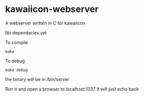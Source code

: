 # kawaiicon-webserver
A webserver written in C for kawaiicon

No dependacies yet

To compile
```
make
```

To debug
```
make debug
```

the binary will be in /bin/server

Run it and open a browser to localhost:1337
It will just echo back
